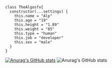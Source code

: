 ````red
class TheAlgosfx{
  constructor(...settings) {
    this.name = "Alp"
    this.age = "19"
    this.height = "1.89"
    this.weight = "85"
    this.type = "human"
    this.job = "developer"
    this.sex = "male"
  }
}
````
[![Anurag's GitHub stats](https://github-readme-stats.vercel.app/api?username=TheAlgosfx)](https://github.com/anuraghazra/github-readme-stats)
![Anurag's GitHub stats](https://github-readme-stats.vercel.app/api?username=TheAlgosfx&show_icons=true&theme=radical)
